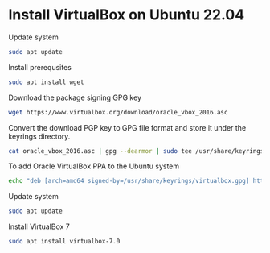 # Install VirtualBox on Ubuntu 22.04

Update system
```bash
sudo apt update
```

Install prerequsites
```bash
sudo apt install wget
```

Download the package signing GPG key
```bash
wget https://www.virtualbox.org/download/oracle_vbox_2016.asc 
```

Convert the download PGP key to GPG file format and store it under the keyrings directory.
```bash
cat oracle_vbox_2016.asc | gpg --dearmor | sudo tee /usr/share/keyrings/virtualbox.gpg > /dev/null 2>&1
```

To add Oracle VirtualBox PPA to the Ubuntu system
```bash
echo "deb [arch=amd64 signed-by=/usr/share/keyrings/virtualbox.gpg] https://download.virtualbox.org/virtualbox/debian jammy contrib" >> /etc/apt/sources.list.d/virtualbox.list
```

Update system
```bash
sudo apt update
```

Install VirtualBox 7
```bash
sudo apt install virtualbox-7.0
```